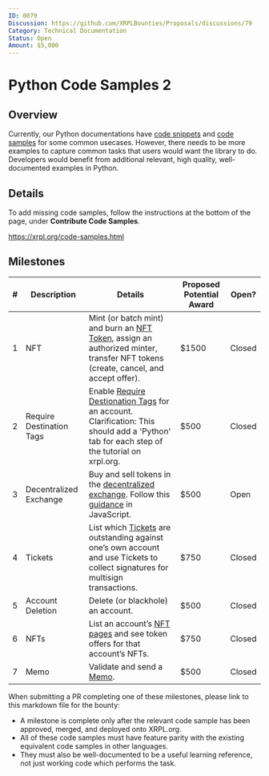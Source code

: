```yaml
---
ID: 0079
Discussion: https://github.com/XRPLBounties/Proposals/discussions/79
Category: Technical Documentation
Status: Open
Amount: $5,000
---
```


# Python Code Samples 2

## Overview

Currently, our Python documentations have [code snippets](https://github.com/XRPLF/xrpl-py/tree/master/snippets) and [code samples](https://github.com/XRPLF/xrpl-dev-portal/tree/master/content/_code-samples) for some common usecases. However, there needs to be more examples to capture common tasks that users would want the library to do. Developers would benefit from additional relevant, high quality, well-documented examples in Python.

## Details

To add missing code samples, follow the instructions at the bottom of the page, under **Contribute Code Samples**.

https://xrpl.org/code-samples.html

## Milestones

| #   | Description              | Details                                                                                                                                                                                                    | Proposed Potential Award | Open? |
| --- | ------------------------ | ---------------------------------------------------------------------------------------------------------------------------------------------------------------------------------------------------------- | ------------------------ | ----- |
| 1   | NFT                      | Mint (or batch mint) and burn an [NFT Token](https://xrpl.org/non-fungible-tokens.html#non-fungible-tokens-overview), assign an authorized minter, transfer NFT tokens (create, cancel, and accept offer). | $1500                    | Closed  |
| 2   | Require Destination Tags | Enable [Require Destionation Tags](https://xrpl.org/require-destination-tags.html#require-destination-tags) for an account. Clarification: This should add a 'Python' tab for each step of the tutorial on xrpl.org.                                                                              | $500                     | Closed  |
| 3   | Decentralized Exchange   | Buy and sell tokens in the [decentralized exchange](https://xrpl.org/decentralized-exchange.html). Follow this [guidance](https://xrpl.org/trade-in-the-decentralized-exchange.html) in JavaScript.                     | $500                     | Open  |
| 4   | Tickets                  | List which [Tickets](https://xrpl.org/use-tickets.html) are outstanding against one’s own account and use Tickets to collect signatures for multisign transactions.                                        | $750                     | Closed  |
| 5   | Account Deletion         | Delete (or blackhole) an account.                                                                                                                                                                          | $500                     | Closed  |
| 6   | NFTs                     | List an account’s [NFT pages](https://xrpl.org/nftokenpage.html#nftokenpage) and see token offers for that account’s NFTs.                                                                                 | $750                     | Closed  |
| 7   | Memo                     | Validate and send a [Memo](https://xrpl.org/transaction-common-fields.html#memos-field).                                                                                                                   | $500                     | Closed  |

When submitting a PR completing one of these milestones, please link to this markdown file for the bounty:

- A milestone is complete only after the relevant code sample has been approved, merged, and deployed onto XRPL.org.
- All of these code samples must have feature parity with the existing equivalent code samples in other languages.
- They must also be well-documented to be a useful learning reference, not just working code which performs the task.
